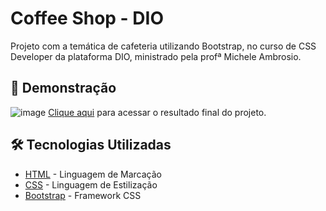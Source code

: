 # Coffee Shop - DIO

Projeto com a temática de cafeteria utilizando Bootstrap, no curso de
CSS Developer da plataforma DIO, ministrado pela profª Michele Ambrosio.

## 🚀 Demonstração

![image](assets/images/final-project-capture.png)
[Clique aqui](https://hugaomaia.github.io/coffee-shop-DIO/) para acessar
o resultado final do projeto.

## 🛠️ Tecnologias Utilizadas

* [HTML](https://www.w3.org/html/) - Linguagem de Marcação
* [CSS](https://www.w3.org/Style/CSS/) - Linguagem de Estilização
* [Bootstrap](https://getbootstrap.com/) - Framework CSS

